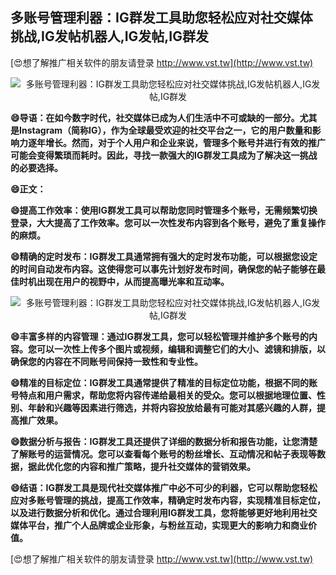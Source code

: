 ## **多账号管理利器：IG群发工具助您轻松应对社交媒体挑战,IG发帖机器人,IG发帖,IG群发**

[😍想了解推广相关软件的朋友请登录 http://www.vst.tw](http://www.vst.tw)

 <center><img src="https://vst.tw/MP4/tuiguang/png/3.png" alt="多账号管理利器：IG群发工具助您轻松应对社交媒体挑战,IG发帖机器人,IG发帖,IG群发"></center>

**😄导语：在如今数字时代，社交媒体已成为人们生活中不可或缺的一部分。尤其是Instagram（简称IG），作为全球最受欢迎的社交平台之一，它的用户数量和影响力逐年增长。然而，对于个人用户和企业来说，管理多个账号并进行有效的推广可能会变得繁琐而耗时。因此，寻找一款强大的IG群发工具成为了解决这一挑战的必要选择。**

**😄正文：**

**😄提高工作效率：使用IG群发工具可以帮助您同时管理多个账号，无需频繁切换登录，大大提高了工作效率。您可以一次性发布内容到各个账号，避免了重复操作的麻烦。**

**😄精确的定时发布：IG群发工具通常拥有强大的定时发布功能，可以根据您设定的时间自动发布内容。这使得您可以事先计划好发布时间，确保您的帖子能够在最佳时机出现在用户的视野中，从而提高曝光率和互动率。**

 <center><img src="https://vst.tw/MP4/tuiguang/png/4.png" alt="多账号管理利器：IG群发工具助您轻松应对社交媒体挑战,IG发帖机器人,IG发帖,IG群发"></center>

**😄丰富多样的内容管理：通过IG群发工具，您可以轻松管理并维护多个账号的内容。您可以一次性上传多个图片或视频，编辑和调整它们的大小、滤镜和排版，以确保您的内容在不同账号间保持一致性和专业性。**

**😄精准的目标定位：IG群发工具通常提供了精准的目标定位功能，根据不同的账号特点和用户需求，帮助您将内容传递给最相关的受众。您可以根据地理位置、性别、年龄和兴趣等因素进行筛选，并将内容投放给最有可能对其感兴趣的人群，提高推广效果。**

**😄数据分析与报告：IG群发工具还提供了详细的数据分析和报告功能，让您清楚了解账号的运营情况。您可以查看每个账号的粉丝增长、互动情况和帖子表现等数据，据此优化您的内容和推广策略，提升社交媒体的营销效果。**

**😄结语：IG群发工具是现代社交媒体推广中必不可少的利器，它可以帮助您轻松应对多账号管理的挑战，提高工作效率，精确定时发布内容，实现精准目标定位，以及进行数据分析和优化。通过合理利用IG群发工具，您将能够更好地利用社交媒体平台，推广个人品牌或企业形象，与粉丝互动，实现更大的影响力和商业价值。**

[😍想了解推广相关软件的朋友请登录 http://www.vst.tw](http://www.vst.tw)



